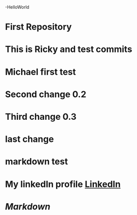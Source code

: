  -HelloWorld
# First Repository
# This is Ricky and test commits
# Michael first test
# Second change 0.2
# Third change 0.3
# last change

# markdown test
# My linkedIn profile [LinkedIn](https://www.linkedin.com/nhome/?trk=)

# *Markdown*
